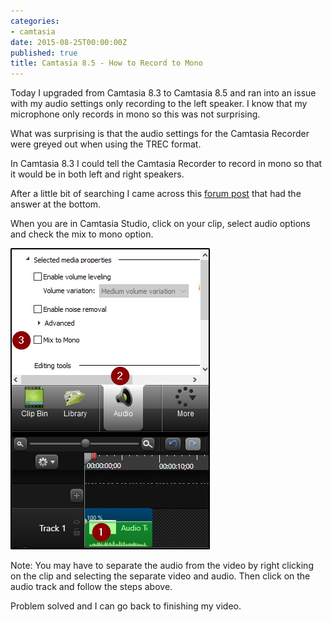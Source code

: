 ```yaml
---
categories:
- camtasia
date: 2015-08-25T00:00:00Z
published: true
title: Camtasia 8.5 - How to Record to Mono
---
```


Today I upgraded from Camtasia 8.3 to Camtasia 8.5 and ran into an issue with my audio settings only recording to the left speaker.  I know that my microphone only records in mono so this was not surprising.

What was surprising is that the audio settings for the Camtasia Recorder were greyed out when using the TREC format.    

In Camtasia 8.3 I could tell the Camtasia Recorder to record in mono so that it would be in both left and right speakers.  

After a little bit of searching I came across this [forum post](https://feedback.techsmith.com/techsmith/topics/audio_settings_greyed_out_disabled) that had the answer at the bottom.  

When you are in Camtasia Studio, click on your clip, select audio options and check the mix to mono option.

![Camtasia Mix To Mono](/images/Camtasia8_5_MixToMono.png)

Note: You may have to separate the audio from the video by right clicking on the clip and selecting the separate video and audio.   Then click on the audio track and follow the steps above. 
 
Problem solved and I can go back to finishing my video.
